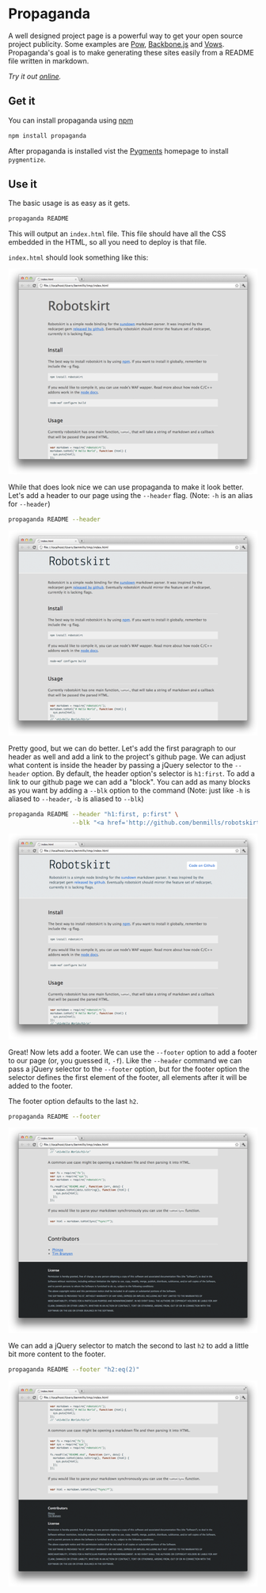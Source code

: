 Propaganda
=============================

A well designed project page is a powerful way to get your open source project publicity. Some examples are [Pow](http://pow.cx/), [Backbone.js](http://documentcloud.github.com/backbone/) and [Vows](http://vowsjs.org/). Propaganda's goal is to make generating these sites easily from a README file written in markdown.

*Try it out [online](http://trypropaganda.herokuapp.com).*

Get it
-----------------------------

You can install propaganda using [npm](http://npmjs.org/)

```bash
npm install propaganda
```

After propaganda is installed vist the [Pygments](http://pygments.org/) homepage to install `pygmentize`.

Use it
----------------------------

The basic usage is as easy as it gets.

```bash
propaganda README
```

This will output an `index.html` file. This file should have all the CSS embedded in the HTML, so all you need to deploy is that file.

`index.html` should look something like this:

<img src="https://github.com/benmills/propaganda/raw/master/images/simple.png">

While that does look nice we can use propaganda to make it look better. Let's add a header to our page using the `--header` flag. (Note: `-h` is an alias for `--header`)

```bash
propaganda README --header
```

<img src="https://github.com/benmills/propaganda/raw/master/images/header.png">

Pretty good, but we can do better. Let's add the first paragraph to our header as well and add a link to the project's github page. We can adjust what content is inside the header by passing a jQuery selector to the `--header` option. By default, the header option's selector is `h1:first`. To add a link to our github page we can add a "block". You can add as many blocks as you want by adding a `--blk` option to the command (Note: just like `-h` is aliased to `--header`, `-b` is aliased to `--blk`)


```bash
propaganda README --header "h1:first, p:first" \
                  --blk "<a href='http://github.com/benmills/robotskirt'>Code on Github</a>"
```

<img src="https://github.com/benmills/propaganda/raw/master/images/header-complex.png">

Great! Now lets add a footer. We can use the `--footer` option to add a footer to our page (or, you guessed it, `-f`). Like the `--header` command we can pass a jQuery selector to the `--footer` option, but for the footer option the selector defines the first element of the footer, all elements after it will be added to the footer.

The footer option defaults to the last `h2`.

```bash
propaganda README --footer
```

<img src="https://github.com/benmills/propaganda/raw/master/images/footer.png">

We can add a jQuery selector to match the second to last `h2` to add a little bit more content to the footer.

```bash
propaganda README --footer "h2:eq(2)"
```

<img src="https://github.com/benmills/propaganda/raw/master/images/footer-complex.png">

